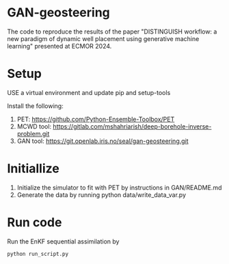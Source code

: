 # GAN-geosteering
The code to reproduce the results of the paper "DISTINGUISH workflow: a new paradigm of dynamic well placement using generative machine learning" presented at ECMOR 2024.

# Setup

USE a virtual environment and update pip and setup-tools

Install the following:
1. PET: https://github.com/Python-Ensemble-Toolbox/PET
2. MCWD tool: https://gitlab.com/mshahriarish/deep-borehole-inverse-problem.git
3. GAN tool: https://git.openlab.iris.no/seal/gan-geosteering.git

# Initiallize
1. Initialize the simulator to fit with PET by instructions in GAN/README.md
2. Generate the data by running python data/write_data_var.py

# Run code
Run the EnKF sequential assimilation by

`
python run_script.py
`
